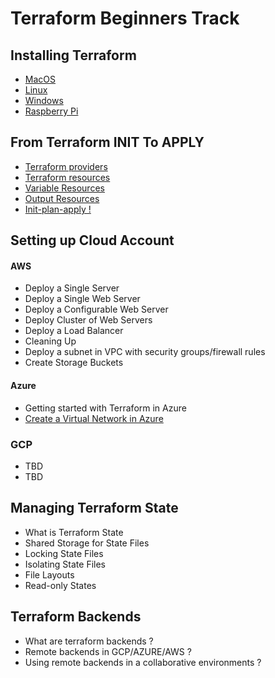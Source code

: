 # Terraform Beginners Track

## Installing Terraform

- [MacOS](https://github.com/collabnix/terraform/blob/master/beginners/os/mac/README.md)
- [Linux]()
- [Windows]()
- [Raspberry Pi]()

## From Terraform INIT To APPLY

- [Terraform providers](https://github.com/collabnix/terraform/blob/master/beginners/providers/README.md)
- [Terraform resources](https://github.com/collabnix/terraform/blob/master/beginners/resources/README.md)
- [Variable Resources](https://github.com/collabnix/terraform/blob/master/beginners/resources/variables/README.md)
- [Output Resources](https://github.com/collabnix/terraform/blob/master/beginners/resources/output/README.md)
- [Init-plan-apply !](https://github.com/collabnix/terraform/blob/master/beginners/init-plan-apply/README.md)

## Setting up Cloud Account

#### AWS

- Deploy a Single Server
- Deploy a Single Web Server
- Deploy a Configurable Web Server
- Deploy Cluster of Web Servers
- Deploy a Load Balancer
- Cleaning Up
- Deploy a subnet in VPC with security groups/firewall rules
- Create Storage Buckets

#### Azure

- Getting started with Terraform in Azure
- [Create a Virtual Network in Azure](https://github.com/collabnix/terraform/blob/master/beginners/azure/virtualnetwork/README.md)

### GCP

- TBD
- TBD

## Managing Terraform State

- What is Terraform State
- Shared Storage for State Files
- Locking State Files
- Isolating State Files
- File Layouts
- Read-only States

## Terraform Backends

- What are terraform backends ?
- Remote backends in GCP/AZURE/AWS ?
- Using remote backends in a collaborative environments ?

